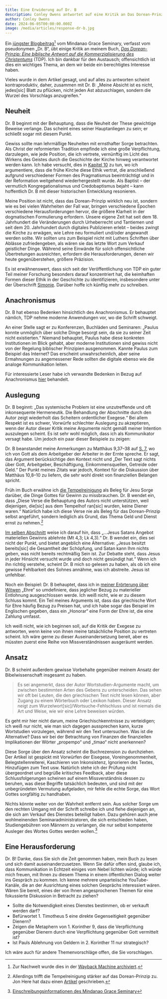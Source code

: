 ```yaml
---
title: Eine Erwiderung auf Dr. B
description: Conley Owens antwortet auf eine Kritik an Das Dorean-Prinzip von Dr. B vom Mindanao Grace Seminary.
author: Conley Owens
date: 2024-06-05T00:00:00.000Z
image: /media/articles/response-dr-b.jpg
---
```


Ein [jüngster Blogbeitrag](https://mgseminary.com/exegetical-practices-a-response-to-the-dorean-principle)[^1] vom Mindanao Grace Seminary, verfasst vom pseudonymen „Dr. B“, übt einige Kritik an meinem Buch, _[Das Dorean-Prinzip: Eine biblische Antwort auf die Kommerzialisierung des Christentums](https://thedoreanprinciple.org/)_ (TDP). Ich bin dankbar für den Austausch; offensichtlich ist dies ein wichtiges Thema, an dem wir beide ein berechtigtes Interesse haben.

Vieles wurde in dem Artikel gesagt, und auf alles zu antworten scheint kontra­produktiv, daher, zusammen mit Dr. B: „Meine Absicht ist es nicht, jedes[sic] Blatt zu pflücken, nicht jeden Ast abzuschlagen, sondern die Wurzel des Vorschlags anzugreifen.“


## Neuheit

Dr. B beginnt mit der Behauptung, dass die Neuheit der These gewichtige Beweise verlange. Das scheint eines seiner Hauptanliegen zu sein; er schließt sogar mit diesem Punkt.

Gewiss sollte man lehrmäßige Neuheiten mit ernsthafter Sorge betrachten. Als Christ der reformierten Tradition empfinde ich eine große Verpflichtung, darzulegen, wie jede Position, die ich vertrete, vernünftig im Licht des Wirkens des Geistes durch die Geschichte der Kirche hinweg verantwortet werden kann. Ich habe versucht, dies in [Kapitel 10](https://thedoreanprinciple.org/#c10) zu tun, wo ich argumentiere, dass die frühe Kirche diese Ethik vertrat, die anschließend aufgrund verschiedener Formen des Pragmatismus beeinträchtigt und in der Reformation weitgehend wiederhergestellt wurde. Als Baptist – der vermutlich Kongregationalismus und Credobaptismus bejaht – kann hoffentlich Dr. B mit dieser historischen Entwicklung resonieren.

Meine Position ist nicht, dass das Dorean-Prinzip wirklich neu ist, sondern wie es bei vielen Wahrheiten der Fall war, bringen verschiedene Epochen verschiedene Herausforderungen hervor, die größere Klarheit in der dogmatischen Formulierung erfordern. Unsere eigene Zeit hat seit dem 18. Jahrhundert die Veränderungen durch Urheberrecht und Tantiemen und seit dem 20. Jahrhundert durch digitales Publizieren erlebt – beides zwingt die Kirche zu erwägen, wie Lehre neu formuliert und/oder angewandt werden sollte. Wir sollten uns zum Beispiel nicht mit Luthers Schriften über Ablässe zufriedengeben, als wären sie das letzte Wort zum Verkauf geistlicher Dinge. Während seine Einwände für solch offensichtliche Übertretungen ausreichten, erfordern die Herausforderungen, denen wir heute gegenüberstehen, größere Präzision.

Es ist erwähnenswert, dass sich seit der Veröffentlichung von TDP ein guter Teil meiner Forschung besonders darauf konzentriert hat, die keimhaften Formen dieser Ethik in der Geschichte zu identifizieren, insbesondere unter der Überschrift [Simonie](https://sellingjesus.org/articles/simony). Darüber hoffe ich künftig mehr zu schreiben.


## Anachronismus

Dr. B hat ebenso Bedenken hinsichtlich des Anachronismus. Er behauptet nämlich, TDP nehme moderne Anwendungen vor, wo die Schrift schweigt.

An einer Stelle sagt er zu Konferenzen, Buchläden und Seminaren: „Paulus konnte unmöglich über solche Dinge besorgt sein, da sie zu seiner Zeit nicht existierten.“ Niemand behauptet, Paulus habe diese konkreten Institutionen im Blick gehabt, aber moderne Institutionen sind gewiss nicht von der Regelung biblischer Prinzipien ausgenommen. Kannte Paulus zum Beispiel das Internet? Das erscheint unwahrscheinlich, aber seine Ermahnungen zu angemessener Rede sollten die digitale ebenso wie die analoge Kommunikation leiten.

Für interessierte Leser habe ich verwandte Bedenken in Bezug auf Anachronismus [hier](https://sellingjesus.org/articles/freely-give-today) behandelt.


## Auslegung

Dr. B beginnt: „Das systemische Problem ist eine unzutreffende und oft inkonsequente Hermeneutik. Die Behandlung der Abschnitte durch den Autor zeigt wiederholt das Scheitern ordentlicher Exegese.“ Bei allem Respekt ist es schwer, Vorwürfe schlechter Auslegung zu akzeptieren, wenn der Autor dieser Kritik meine Argumente nicht gemäß meiner Intention auszulegen scheint. Es ist sehr wohl möglich, dass ich als Kommunikator versagt habe. Um jedoch ein paar dieser Beispiele zu zeigen:

Dr. B beanstandet meine Anmerkungen zu Matthäus 9,37–38 auf [S. 7](https://thedoreanprinciple.org/#c1_3), wo ich von Gott als dem Arbeitgeber der Arbeiter in der Ernte spreche. Er sagt, das Argument berücksichtige den Kontext nicht und „Der Text sagt nichts über Gott, Arbeitgeber, Beschäftigung, Einkommensquellen, Getreide oder Geld.“ Der Punkt meines Zitats war jedoch, Kontext für die Diskussion über Matthäus 10,8–10 zu liefern, die sehr wohl direkt von finanziellen Belangen spricht.

Früh im Buch erwähne ich [die Tempelreinigung](https://thedoreanprinciple.org/#c1_6) als Beleg für Jesu Sorge darüber, die Dinge Gottes für Gewinn zu missbrauchen. Dr. B wendet ein, dass „Diese Verse die Behauptung des Autors nicht unterstützen, weil diejenigen, die[sic] aus dem Tempelhof ran[sic] wurden, keine Diener waren.“ Natürlich habe ich diese Verse nie als Beleg für das Dorean-Prinzip selbst angeführt, sondern lediglich als Grund, das Thema Geld und Dienst ernst zu nehmen.[^3]

[Im selben Abschnitt](https://thedoreanprinciple.org/#c1_6) weise ich darauf hin, dass „...Jesus Satans Angebot materiellen Gewinns ablehnte (Mt 4,3; Lk 4,3).“ Dr. B wendet ein, dies sei nicht der Punkt, und bietet angeblich eine Alternative: „Jesus besitzt bereits[sic] die Gesamtheit der Schöpfung, und Satan kann Ihm nichts geben, was nicht bereits rechtmäßig Sein ist. Zur Debatte steht, dass Jesus in jeder Hinsicht versucht wurde und doch nicht gesündigt hat.“ Wenn ich ihn richtig verstehe, scheint Dr. B mich so gelesen zu haben, als ob ich eine gewisse Fehlbarkeit des Sohnes annähme, was ich abstreite. Jesus ist unfehlbar.

Noch ein Beispiel: Dr. B behauptet, dass ich in [meiner Erörterung über Witwen](https://thedoreanprinciple.org/#c3_3) „Ehre“ so umdefiniere, dass jeglicher Bezug zu materieller Entlohnung ausgeschlossen werde. Ich weiß nicht, wie er zu diesem Schluss kommt. Ein Teil meines Arguments ist, dass das griechische Wort für Ehre häufig Bezug zu Preisen hat, und ich habe sogar das Beispiel im Englischen gegeben, dass ein „Honorar“ eine Form der Ehre ist, die eine Zahlung umfasst.

Ich weiß nicht, wie ich beginnen soll, auf die Kritik der Exegese zu antworten, wenn keine von ihnen meine tatsächliche Position zu vertreten scheint. Ich wäre gerne zu dieser Auseinandersetzung bereit, aber es müssten zuerst eine Reihe von Missverständnissen ausgeräumt werden.


## Ansatz

Dr. B scheint außerdem gewisse Vorbehalte gegenüber meinem Ansatz der Bibelwissenschaft insgesamt zu haben.

> Es sei angemerkt, dass der Autor Wortstudien-Argumente macht, um zwischen bestimmten Arten des Gebens zu unterscheiden. Das sehen wir oft bei Leuten, die den griechischen Text nicht lesen können, aber Zugang zu einem Wörterbuch oder Lexikon haben. Dieser Ansatz neigt zum Wurzelwort[sic]/Wortsuche-Fehlschluss und ist niemals die Art und Weise, wie wir eine Lehre beweisen würden.

Es geht mir hier nicht darum, meine Griechischkenntnisse zu verteidigen; ich weiß nur nicht, wie man sich dagegen aussprechen kann, kurze Wortstudien vorzulegen, während wir den Text untersuchen. Was ist die Alternative? Dass wir bei der Betrachtung von Finanzen die finanziellen Implikationen der Wörter „propempo“ und „timao“ nicht anerkennen?

Diese Sorge über den Ansatz scheint die Buchrezension zu durchziehen. Der Artikel ist gespickt mit Vorwürfen der Eisegese, Voreingenommenheit, Belegstellenreiterei, Kaschieren von Inkonsistenz, Ignorieren des Textes, Hinzufügen zum Text usw. Natürlich stehe ich der Prüfung nicht übergeordnet und begrüße kritisches Feedback, aber diese Schlussfolgerungen scheinen auf einem Missverständnis dessen zu beruhen, was diese Begriffe tatsächlich bedeuten, und sind mit der unbegründeten Vermutung aufgeladen, mir fehle die echte Sorge, das Wort Gottes sorgfältig zu handhaben.

Nichts könnte weiter von der Wahrheit entfernt sein. Aus solcher Sorge um den rechten Umgang mit der Schrift schreibe ich und flehe diejenigen an, die sich am Verkauf des Dienstes beteiligt haben. Dazu gehören auch jene wohlmeinenden Seminar­administratoren, die sich entschieden haben, Studiengebühren von Männern zu verlangen, die nur selbst kompetente Ausleger des Wortes Gottes werden wollen.[^4]


## Eine Herausforderung

Dr. B! Danke, dass Sie sich die Zeit genommen haben, mein Buch zu lesen und sich damit auseinanderzusetzen. Wenn Sie dafür offen sind, glaube ich, dass Kommunikation in Echtzeit einiges vom Nebel lichten würde; ich würde mich freuen, mit Ihnen zu diesem Thema in einem öffentlichen Dialog weiter ins Gespräch zu kommen. Ich kenne mehrere unparteiische YouTube-Kanäle, die an der Ausrichtung eines solchen Gesprächs interessiert wären. Wären Sie bereit, eines der von Ihnen angesprochenen Themen für eine fokussierte Diskussion in Betracht zu ziehen?

* Sollte die Notwendigkeit eines Dienstes bestimmen, ob er verkauft werden darf?
* Befürwortet 1. Timotheus 5 eine direkte Gegenseitigkeit gegenüber Dienern?
* Zeigen die Metaphern von 1. Korinther 9, dass die Verpflichtung gegenüber Dienern durch eine Verpflichtung gegenüber Gott vermittelt ist?
* Ist Pauls Ablehnung von Geldern in 2. Korinther 11 nur strategisch?

Ich wäre auch für andere Themenvorschläge offen, die Sie vorschlagen.

[^1]: Zur Nachwelt wurde dies in der [Wayback Machine archiviert](https://web.archive.org/web/20240604183622/https://mgseminary.com/exegetical-practices-a-response-to-the-dorean-principle).

[^2]: Mir wurde mitgeteilt, dass Dr. B [Barry Carpenter](https://x.com/BarryGCarpenter) ist.

[^3]: Allerdings trifft die Tempelreinigung stärker auf das Dorean-Prinzip zu. Jon Here hat dazu einen [Artikel](https://sellingjesus.org/articles/temple-cleansing) geschrieben.

[^4]: [Einschreibungsinformationen des Mindanao Grace Seminary](https://assets.zyrosite.com/mp86aMOyBxSWV5Pe/mgsstudentguide.3-mk3D17P7V9H8V54G.pdf)
